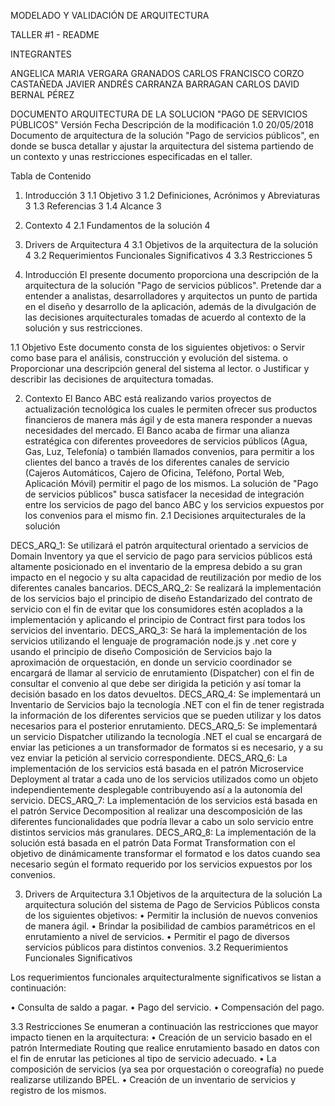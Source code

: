 MODELADO Y VALIDACIÓN DE ARQUITECTURA






TALLER #1 - README








INTEGRANTES

ANGELICA MARIA VERGARA GRANADOS
CARLOS FRANCISCO CORZO CASTAÑEDA
JAVIER ANDRÉS CARRANZA BARRAGAN
CARLOS DAVID BERNAL PÉREZ

















DOCUMENTO ARQUITECTURA DE LA SOLUCION
"PAGO DE SERVICIOS PÚBLICOS" 
Versión	Fecha	Descripción de la modificación
1.0
	20/05/2018	Documento de arquitectura de la solución "Pago de servicios públicos", en donde se busca detallar y ajustar la arquitectura del sistema partiendo de un contexto y unas restricciones especificadas en el taller.




















































Tabla de Contenido

1.	Introducción	3
1.1 Objetivo	3
1.2 Definiciones, Acrónimos y Abreviaturas	3
1.3 Referencias	3
1.4 Alcance	3
2.	Contexto	4
2.1 Fundamentos de la solución	4
3.	Drivers de Arquitectura	4
3.1 Objetivos de la arquitectura de la solución	4
3.2 Requerimientos Funcionales Significativos	4
3.3 Restricciones	5































1.	Introducción
El presente documento proporciona una descripción de la arquitectura de la solución "Pago de servicios públicos". Pretende dar a entender a analistas, desarrolladores y arquitectos un punto de partida en el diseño y desarrollo de la aplicación, además de la divulgación de las decisiones arquitecturales tomadas de acuerdo al contexto de la solución y sus restricciones.

1.1 Objetivo
Este documento consta de los siguientes objetivos:
o	Servir como base para el análisis, construcción y evolución del sistema.
o	Proporcionar una descripción general del sistema al lector.
o	Justificar y describir las decisiones de arquitectura tomadas.
 
2.	Contexto
El Banco ABC está realizando varios proyectos de actualización tecnológica los cuales le permiten ofrecer sus productos financieros de manera más ágil y de esta manera responder a nuevas necesidades del mercado. 
El Banco acaba de firmar una alianza estratégica con diferentes proveedores de servicios públicos (Agua, Gas, Luz, Telefonía) o también llamados convenios, para permitir a los clientes del banco a través de los diferentes canales de servicio (Cajeros Automáticos, Cajero de Oficina, Teléfono, Portal Web, Aplicación Móvil) permitir el pago de los mismos. 
La solución de "Pago de servicios públicos" busca satisfacer la necesidad de integración entre los servicios de pago del banco ABC y los servicios expuestos por los convenios para el mismo fin. 
2.1 Decisiones arquitecturales de la solución

DECS_ARQ_1: Se utilizará el patrón arquitectural orientado a servicios de Domain Inventory ya que el servicio de pago para servicios públicos está altamente posicionado en el inventario de la empresa debido a su gran impacto en el negocio y su alta capacidad de reutilización por medio de los diferentes canales bancarios.
DECS_ARQ_2: Se realizará la implementación de los servicios bajo el principio de diseño Estandarizado del contrato de servicio con el fin de evitar que los consumidores estén acoplados a la implementación y aplicando el principio de Contract first para todos los servicios del inventario.
DECS_ARQ_3: Se hará la implementación de los servicios utilizando el lenguaje de programación node.js y .net core y usando el principio de diseño Composición de Servicios bajo la aproximación de orquestación, en donde un servicio coordinador se encargará de llamar al servicio de enrutamiento (Dispatcher) con el fin de consultar el convenio al que debe ser dirigida la petición y así tomar la decisión basado en los datos devueltos.
DECS_ARQ_4: Se implementará un Inventario de Servicios bajo la tecnología .NET con el fin de tener registrada la información de los diferentes servicios que se pueden utilizar y los datos necesarios para el posterior enrutamiento.
DECS_ARQ_5: Se implementará un servicio Dispatcher utilizando la tecnología .NET el cual se encargará de enviar las peticiones a un transformador de formatos si es necesario, y a su vez enviar la petición al servicio correspondiente.
DECS_ARQ_6: La implementación de los servicios está basada en el patrón Microservice Deployment al tratar a cada uno de los servicios utilizados como un objeto independientemente desplegable contribuyendo así a la autonomía del servicio.
DECS_ARQ_7: La implementación de los servicios está basada en el patrón Service Decomposition al realizar una descomposición de las diferentes funcionalidades que podría llevar a cabo un solo servicio entre distintos servicios más granulares.
DECS_ARQ_8: La implementación de la solución está basada en el patrón Data Format Transformation con el objetivo de dinámicamente transformar el formatod e los datos cuando sea necesario según el formato requerido por los servicios expuestos por los convenios.




3.	Drivers de Arquitectura
3.1 Objetivos de la arquitectura de la solución
La arquitectura solución del sistema de Pago de Servicios Públicos consta de los siguientes objetivos:
•	Permitir la inclusión de nuevos convenios de manera ágil.
•	Brindar la posibilidad de cambios paramétricos en el enrutamiento a nivel de servicios.
•	Permitir el pago de diversos servicios públicos para distintos convenios.
3.2 Requerimientos Funcionales Significativos

Los requerimientos funcionales arquitecturalmente significativos se listan a continuación:

•	Consulta de saldo a pagar.
•	Pago del servicio.
•	Compensación del pago.

3.3 Restricciones
Se enumeran a continuación las restricciones que mayor impacto tienen en la arquitectura:
•	Creación de un servicio basado en el patrón Intermediate Routing que realice enrutamiento basado en datos con el fin de enrutar las peticiones al tipo de servicio adecuado.
•	La composición de servicios (ya sea por orquestación o coreografía) no puede realizarse utilizando BPEL.
•	Creación de un inventario de servicios y registro de los mismos. 


